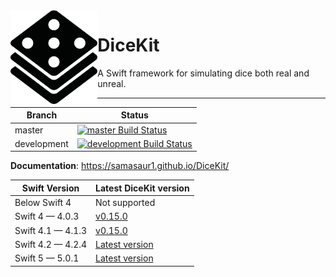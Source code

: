 <img src="https://github.com/Samasaur1/DiceKit/raw/master/logo/logo-black-alone.png" height="150" align="left">

# DiceKit

A Swift framework for simulating dice both real and unreal.

---

| Branch | Status |
| ------ | ------ |
| master | [![master Build Status](https://travis-ci.com/Samasaur1/DiceKit.svg?branch=master)](https://travis-ci.com/Samasaur1/DiceKit) |
| development | [![development Build Status](https://travis-ci.com/Samasaur1/DiceKit.svg?branch=development)](https://travis-ci.com/Samasaur1/DiceKit) |

**Documentation**: https://samasaur1.github.io/DiceKit/

| Swift Version | Latest DiceKit version |
| ------------- | ---------------------- |
| Below Swift 4 | Not supported |
| Swift 4 — 4.0.3 | [v0.15.0](https://github.com/Samasaur1/DiceKit/tree/v0.15.0) |
| Swift 4.1 — 4.1.3 | [v0.15.0](https://github.com/Samasaur1/DiceKit/tree/v0.15.0) |
| Swift 4.2 — 4.2.4 | [Latest version](https://github.com/Samasaur1/DiceKit) |
| Swift 5 — 5.0.1 | [Latest version](https://github.com/Samasaur1/DiceKit) |
